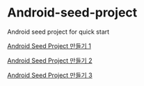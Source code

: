 # Android-seed-project
Android seed project for quick start 

[Android Seed Project 만들기 1](https://mcauto.github.io/android/2018/01/24/android-seed-project/)

[Android Seed Project 만들기 2](https://mcauto.github.io/android/2018/01/25/android-seed-project2/)

[Android Seed Project 만들기 3](https://mcauto.github.io/android/2018/06/17/android-seed-project3/)
